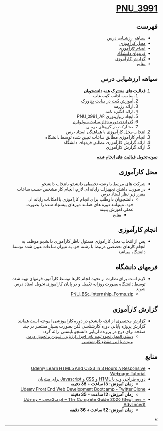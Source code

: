 <div dir="rtl">
    
<a name="TOC"></a>
# [PNU_3991](https://github.com/AliRazavi-edu/PNU_3991#TOC)

## فهرست
- [سیاهه ارزشیابی درس](#Evaluation)
- [محل کارآموزی](#Co)
- [انجام کارآموزی](#Do)
- [فرمهای دانشگاه](#Forms)
- [گزارش کارآموزی](#Report)
- [منابع](#RelatedRef)

<a name="Evaluation"></a>
## سیاهه ارزشیابی درس
1. **فعالیت های مشترک همه دانشجویان**
    1. ساخت اکانت گیت هاب
    2. [آموزش گیت در سایت پچ ورک](http://jlord.us/patchwork/)
    3. ارائه رزومه
    4. ارائه انگیزه نامه
    5. ایجاد ریپازیتوری PNU_3991_AR
    6. [گذراندن دوره js از سایت سولولرن](http://Sololearn.com)
    7. مشارکت در گروهای درسی
2. انتخاب محل کارآموزی با هماهنگی استاد درس
3. انجام کارآموزی مطابق ساعات تعیین شده توسط دانشگاه
4. ارائه گزارش کارآموزی مطابق فرمهای دانشگاه
5. ارائه گزارش کارآموزی
    
[**نمونه تحویل فعالیت های انجام شده**](https://github.com/mir-mohammad/PNU_3991_AR/)

<a name="Co"></a>
## محل کارآموزی

- شرکت های مرتبط با رشته تحصیلی دانشجو بانتخاب دانشجو
- در صورت داشتن تجهیزات رایانه ای لازم، انجام کار مشخص حسب ساعات مقرر زیر نظر استاد درس
    - دانشجویان داوطلب برای انجام کارآموزی با امکانات رایانه ای خود، میتوانند دوره های همانند دورهای پیشنهاد شده را بصورت عملی آموزش ببینند
        - [منابع](#RelatedRef)

<a name="Do"></a>
## انجام کارآموزی
- پس از انتخاب محل کارآموزی مسئول ناظر کارآموزی دانشجو موظف به انجام کارهای تخصصی مرتبط با رشته خود به میزان ساعات عیین شده توسط دانشگاه میباشد

<a name="Forms"></a>
## فرمهای دانشگاه
- لازم است برای نظارت بر نحوه انجام کارها توسط کارآموز، فرمهای تهیه شده توسط دانشگاه بصورت روزانه تکمیل و در پایان کاراموزی تحویل استاد درس شوند
    - [PNU_BSc_Internship_Forms.zip](https://github.com/AliRazavi-edu/PNU_3991/blob/master/_BSc/Internship/PNU_BSc_Internship_Forms.zip)

<a name="Report"></a>
## گزارش کارآموزی
- گزارش مختصری از آنچه دانشجو در دوره کارآموزشی آموخته است همانند گزارش پروژه پایانی دوره کارشناسی لکن بصورت بسیار مختصر در چند صفحه برای درج در پرونده اریابی دانشجو بایستی ارائه گردد
    - [دستورالعمل نحوه ثبت نام، اجرا، ارزیابی، تدوین و تحویل درس پروژه پایانی مقطع کارشناسی](https://github.com/AliRazavi-edu/PNU_3991/blob/master/_BSc/Project/assessment/%D8%AF%D8%B3%D8%AA%D9%88%D8%B1%D8%A7%D9%84%D8%B9%D9%85%D9%84.pdf)

<a name="RelatedRef"></a>
## منابع
- [Udemy Learn HTML5 And CSS3 in 3 Hours A Responsive Webpage Tutorial](https://git.ir/udemy-learn-html5-and-css3-in-3-hours-a-responsive-webpage-tutorial/)
- [دوره طراحی وب با HTML و CSS و Javascript برای مبتدیان](https://git.ir/packtpub-html-css-and-javascript-for-beginners-a-web-design-course/)
    - **زمان آموزش: 13 ساعت + 35 دقیقه**
- [Udemy Front End Web Development Bootcamp - Twitter Clone](https://p30download.ir/fa/entry/92061/)
    - **زمان آموزش: 12 ساعت + 35 دقیقه**
- [Udemy – JavaScript – The Complete Guide 2020 (Beginner + Advanced)](https://downloadly.ir/elearning/video-tutorials/javascript-the-complete-guide-2020-beginner-advanced/)
    - **زمان آموزش: 52 ساعت + 36 دقیقه**

[<kbd>↩</kbd>](#TOC)

---------------


</div>
